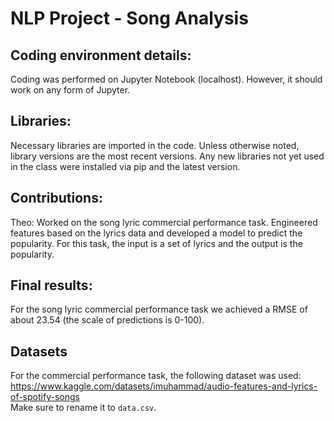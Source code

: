 # NLP Project - Song Analysis


## Coding environment details:
Coding was performed on Jupyter Notebook (localhost). However, it should work on any form of Jupyter.

## Libraries:
Necessary libraries are imported in the code.
Unless otherwise noted, library versions are the most recent versions. Any new libraries not yet used in the class were installed via pip and the latest version.

## Contributions:
Theo: Worked on the song lyric commercial performance task. Engineered features based on the lyrics data and developed a model to predict the popularity. For this task, the input is a set of lyrics and the output is the popularity. 

## Final results:
For the song lyric commercial performance task we achieved a RMSE of about 23.54 (the scale of predictions is 0-100).



## Datasets
For the commercial performance task, the following dataset was used:  
https://www.kaggle.com/datasets/imuhammad/audio-features-and-lyrics-of-spotify-songs  
Make sure to rename it to `data.csv`.


